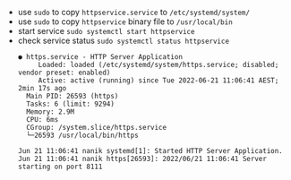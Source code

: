 * use `sudo` to copy `httpservice.service` to `/etc/systemd/system/` 
* use `sudo` to copy `httpservice` binary file to `/usr/local/bin`
* start service `sudo systemctl start httpservice`
* check service status `sudo systemctl status httpservice`
    ```
    ● https.service - HTTP Server Application
         Loaded: loaded (/etc/systemd/system/https.service; disabled; vendor preset: enabled)
         Active: active (running) since Tue 2022-06-21 11:06:41 AEST; 2min 17s ago
      Main PID: 26593 (https)
      Tasks: 6 (limit: 9294)
      Memory: 2.9M
      CPU: 6ms
      CGroup: /system.slice/https.service
      └─26593 /usr/local/bin/https
    
    Jun 21 11:06:41 nanik systemd[1]: Started HTTP Server Application.
    Jun 21 11:06:41 nanik https[26593]: 2022/06/21 11:06:41 Server starting on port 8111
    ```

